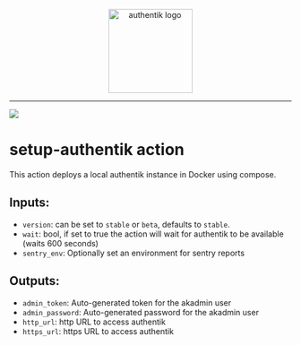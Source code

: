 <p align="center">
    <img src="https://goauthentik.io/img/icon_top_brand_colour.svg" height="150" alt="authentik logo">
</p>

---

[![](https://img.shields.io/discord/809154715984199690?label=Discord&style=for-the-badge)](https://discord.gg/jg33eMhnj6)

# setup-authentik action

This action deploys a local authentik instance in Docker using compose.

## Inputs:

- `version`: can be set to `stable` or `beta`, defaults to `stable`.
- `wait`: bool, if set to true the action will wait for authentik to be available (waits 600 seconds)
- `sentry_env`: Optionally set an environment for sentry reports

## Outputs:

- `admin_token`: Auto-generated token for the akadmin user
- `admin_password`: Auto-generated password for the akadmin user
- `http_url`: http URL to access authentik
- `https_url`: https URL to access authentik
